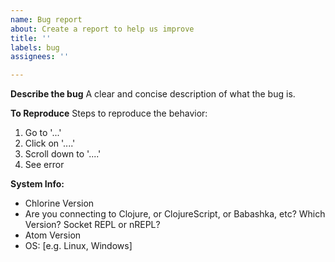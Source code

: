 ```yaml
---
name: Bug report
about: Create a report to help us improve
title: ''
labels: bug
assignees: ''

---
```


**Describe the bug**
A clear and concise description of what the bug is.

**To Reproduce**
Steps to reproduce the behavior:
1. Go to '...'
2. Click on '....'
3. Scroll down to '....'
4. See error

**System Info:**
 - Chlorine Version
 - Are you connecting to Clojure, or ClojureScript, or Babashka, etc? Which Version? Socket REPL or nREPL?
 - Atom Version
 - OS: [e.g. Linux, Windows]
